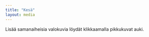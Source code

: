 ```yaml
---
title: "Kesä"
layout: media
---
```


Lisää samanaiheisia valokuvia löydät klikkaamalla pikkukuvat auki.